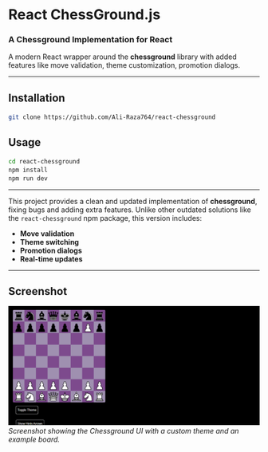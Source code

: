 # React ChessGround.js

### A Chessground Implementation for React

A modern React wrapper around the **chessground** library with added features like move validation, theme customization, promotion dialogs.

---

## Installation

```bash
git clone https://github.com/Ali-Raza764/react-chessground
```

## Usage

```bash
cd react-chessground
npm install
npm run dev
```

---

This project provides a clean and updated implementation of **chessground**, fixing bugs and adding extra features. Unlike other outdated solutions like the `react-chessground` npm package, this version includes:

- **Move validation**
- **Theme switching**
- **Promotion dialogs**
- **Real-time updates**

---

## Screenshot

![React Chessground](/image.png)  
*Screenshot showing the Chessground UI with a custom theme and an example board.*

